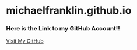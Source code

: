 # michaelfranklin.github.io
### Here is the Link to my GitHub Account!!

[Visit My GitHub](https://sladgladmadlad3.github.io/michaelfranklin.github.io/)
